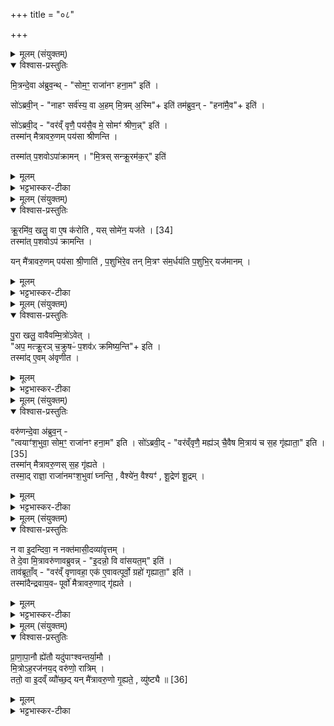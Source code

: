 +++
title = "०८"

+++

<details><summary>मूलम् (संयुक्तम्)</summary>

मि॒त्रन्दे॒वा अ॑ब्रुव॒न्त्सोम॒ꣳ॒ राजा॑नꣳ हना॒मेति॒ सो॑ऽब्रवी॒न्नाहꣳ सर्व॑स्य॒ वा अ॒हम्मि॒त्रम॒स्मीति॒ तम॑ब्रुव॒न्हना॑मै॒वेति॒ सो॑ऽब्रवी॒द्वर॑व्ँवृणै॒ पय॑सै॒व मे॒ सोमꣳ॑ श्रीण॒न्निति॒ तस्मा॑न्मैत्रावरु॒णम्पय॑सा श्रीणन्ति॒ तस्मा॑त्प॒शवोऽपा॑क्रामन्मि॒त्रस्सन्क्रू॒रम॑क॒रिति॑
</details>

<details open><summary>विश्वास-प्रस्तुतिः</summary>

मि॒त्रन्दे॒वा अ॑ब्रुव॒न्थ्  - "सोम॒ꣳ॒ राजा॑नꣳ हना॒म" इति॑ ।  

सो॑ऽब्रवी॒न् - "नाहꣳ सर्व॑स्य॒ वा अ॒हम् मि॒त्रम् अ॒स्मि"+ इति॑
तम॑ब्रुव॒न् - "हना॑मै॒व"+ इति॑ ।  

सो॑ऽब्रवी॒द् -  "वर॑व्ँ वृणै॒ पय॑सै॒व मे॒ सोमꣳ॑ श्रीण॒न्न्" इति॑ ।  
तस्मा॑न् मैत्रावरु॒णम् पय॑सा श्रीणन्ति ।  

तस्मा॑त् प॒शवोऽपा॑क्रामन् ।
"मि॒त्रस् सन्क्रू॒रम॑क॒र्" इति॑
</details>

<details><summary>मूलम्</summary>

मि॒त्रन्दे॒वा अ॑ब्रुव॒न्थ्  - "सोम॒ꣳ॒ राजा॑नꣳ हना॒म" इति॑ ।  

सो॑ऽब्रवी॒न् - "नाहꣳ सर्व॑स्य॒ वा अ॒हम् मि॒त्रम् अ॒स्मि"+ इति॑
तम॑ब्रुव॒न् - "हना॑मै॒व"+ इति॑ ।  

सो॑ऽब्रवी॒द् -  "वर॑व्ँ वृणै॒ पय॑सै॒व मे॒ सोमꣳ॑ श्रीण॒न्न्" इति॑ ।  
तस्मा॑न् मैत्रावरु॒णम् पय॑सा श्रीणन्ति ।  

तस्मा॑त् प॒शवोऽपा॑क्रामन् ।
"मि॒त्रस् सन्क्रू॒रम॑क॒र्" इति॑
</details>

<details><summary>भट्टभास्कर-टीका</summary>

1मित्रं देवा इत्यादि ॥ गतम्29 । नाहमिति । कुतोह सोमं हन्तुमुत्सहे कारणमाह - सर्वस्येति । अहं सर्वस्य मित्रं दुःखात्त्रायकोस्मि स कथं द्रोहं करिष्ये इति मित्रेणोक्ते पुनरपि देवा अब्रुवन् - हनामैवेति । यदि सर्वस्य मित्रमसि अस्माकमपि मित्रमसि ततश्च मित्रकार्यस्यावश्यकर्तव्यत्वात् हनामैव त्वया सह न विचारस्यावसर इति । सोब्रवीदित्यादि । श्रीणन् मिश्रयेयुः । श्रीञ् पाके । तस्मात्पशव इत्यादि । तस्मात्सोमवधसाहाय्यकमाचरतो मित्रात्पशवोपाक्रामन् अयं मित्रस्सन् क्रूरमुग्रं अकः अकार्षीत्, अतो बिभीमोस्मात्क्रूरस्वभावादिति ॥
</details>

<details><summary>मूलम् (संयुक्तम्)</summary>

क्रू॒रमि॑व॒ खलु॒ वा ए॒षः [34]  
क॒रो॒ति॒ यस्सोमे॑न॒ यज॑ते॒ तस्मा॑त्प॒शवोऽप॑ क्रामन्ति॒ यन्मै॑त्रावरु॒णम्पय॑सा श्री॒णाति॑ प॒शुभि॑रे॒व तन्मि॒त्रꣳ स॑म॒र्धय॑ति प॒शुभि॒र्यज॑मानम्
</details>

<details open><summary>विश्वास-प्रस्तुतिः</summary>

क्रू॒रमि॑व॒ खलु॒ वा ए॒ष क॑रोति , यस् सोमे॑न॒ यज॑ते । [34]  
तस्मा॑त् प॒शवोऽप॑ क्रामन्ति ।  

यन् मै॑त्रावरु॒णम् पय॑सा श्री॒णाति॑ , प॒शुभि॑रे॒व तन् मि॒त्रꣳ स॑म॒र्धय॑ति प॒शुभि॒र् यज॑मानम् ।
</details>

<details><summary>मूलम्</summary>

क्रू॒रमि॑व॒ खलु॒ वा ए॒ष क॑रोति , यस् सोमे॑न॒ यज॑ते । [34]  
तस्मा॑त् प॒शवोऽप॑ क्रामन्ति ।  

यन् मै॑त्रावरु॒णम् पय॑सा श्री॒णाति॑ , प॒शुभि॑रे॒व तन् मि॒त्रꣳ स॑म॒र्धय॑ति प॒शुभि॒र् यज॑मानम् ।
</details>

<details><summary>भट्टभास्कर-टीका</summary>

2क्रूरमिवेत्यादि ॥ सोमवधरूपत्वाद्यज्ञस्य क्रूरत्वम् । हिंसाप्रचुरत्वाद्वा । पयसा श्रयणात् पशूनां समृद्धिर्भवति । 'चादिलोपे विभाषा' इति प्रथमा तिड्विभक्तिर्न निहन्यते ॥
</details>

<details><summary>मूलम् (संयुक्तम्)</summary>

पु॒रा खलु॒ वावैवम्मि॒त्रो॑ऽवे॒दप॒ मत्क्रू॒रञ्च॒क्रुषᳶ॑ प॒शव॑ᳵ क्रमिष्य॒न्तीति॒ तस्मा॑दे॒वम॑वृणीत॒
</details>

<details open><summary>विश्वास-प्रस्तुतिः</summary>

पु॒रा खलु॒ वावैवम्मि॒त्रो॑ऽवेत् ।  
"अप॒ मत्क्रू॒रञ् च॒क्रुषᳶ॑ प॒शव॑ᳵ क्रमिष्य॒न्ति"+ इति ।  
तस्मा॑द् ए॒वम् अ॑वृणीत ।
</details>

<details><summary>मूलम्</summary>

पु॒रा खलु॒ वावैवम्मि॒त्रो॑ऽवेत् ।  
"अप॒ मत्क्रू॒रञ् च॒क्रुषᳶ॑ प॒शव॑ᳵ क्रमिष्य॒न्ति"+ इति ।  
तस्मा॑द् ए॒वम् अ॑वृणीत ।
</details>

<details><summary>भट्टभास्कर-टीका</summary>

3इदानीं पयसा श्रयणं वृतवतो मित्रस्याभिप्रायमाह - पुरा खल्वित्यादि ॥ पुरा पूर्वमेव वधात् वधारम्भे एव मित्रोवेत् वेत्ति जानाति स कथं मत् मत्ता क्रूरं चक्रुषः कृतवतः पशवोपक्रमिष्यन्तीति । तस्मादेवमवृणीत पयसा श्रपणं वृतवान् हननारम्भ एव पशूनां तृप्तये । करोतेर्लिटः क्वसुरादेशः, 'वसोस्संप्रसारणम्' ॥
</details>

<details><summary>मूलम् (संयुक्तम्)</summary>

वरु॑णन्दे॒वा अ॑ब्रुव॒न्त्वयाꣳ॑श॒भुवा॒ सोम॒ꣳ॒ राजा॑नꣳ हना॒मेति॒ सो॑ऽब्रवी॒द्वर॑व्ँवृणै॒ मह्य॑ञ्च [35]  
ए॒वैष मि॒त्राय॑ च स॒ह गृ॑ह्याता॒ इति॒ तस्मा॑न्मैत्रावरु॒णस्स॒ह गृ॑ह्यते॒ तस्मा॒द्राज्ञा॒ राजा॑नमꣳश॒भुवा॑ घ्नन्ति॒ वैश्ये॑न॒ वैश्यꣳ॑ शू॒द्रेण॑ शू॒द्रन्
</details>

<details open><summary>विश्वास-प्रस्तुतिः</summary>

वरु॑णन्दे॒वा अ॑ब्रुव॒न् -  
"त्वयाꣳ॑श॒भुवा॒ सोम॒ꣳ॒ राजा॑नꣳ हना॒म" इति ।
सो॑ऽब्रवी॒द् -
"वर॑व्ँवृणै॒ मह्य॑ञ् चै॒वैष मि॒त्राय॑ च स॒ह गृ॑ह्याता॒" इति ।[35]   
तस्मा॑न् मैत्रावरु॒णस् स॒ह गृ॑ह्यते ।  
तस्मा॒द् राज्ञा॒ राजा॑नमꣳश॒भुवा॑ घ्नन्ति॒ , वैश्ये॑न॒ वैश्यꣳ॑ , शू॒द्रेण॑ शू॒द्रम् ।  
</details>

<details><summary>मूलम्</summary>

वरु॑णन्दे॒वा अ॑ब्रुव॒न् -  
"त्वयाꣳ॑श॒भुवा॒ सोम॒ꣳ॒ राजा॑नꣳ हना॒म" इति ।
सो॑ऽब्रवी॒द् -
"वर॑व्ँवृणै॒ मह्य॑ञ् चै॒वैष मि॒त्राय॑ च स॒ह गृ॑ह्याता॒" इति ।[35]   
तस्मा॑न् मैत्रावरु॒णस् स॒ह गृ॑ह्यते ।  
तस्मा॒द् राज्ञा॒ राजा॑नमꣳश॒भुवा॑ घ्नन्ति॒ , वैश्ये॑न॒ वैश्यꣳ॑ , शू॒द्रेण॑ शू॒द्रम् ।  
</details>

<details><summary>भट्टभास्कर-टीका</summary>

4वरुणं देवा इत्यादि ॥ अंशस्य भविता प्राप्ता अंशभूः दायादः अंशं प्राप्नुवता त्वया सहायेनेत्यर्थः । प्राप्तिकर्मणो भवतेः क्विप् । सोब्रवीदित्यादि । गतम् । तस्माद्राज्ञेत्यादि । यस्मादेनमंशभुवा वरुणेन सोमं राजानं हतवन्तो देवाः तस्माद्राज्ञा अंशभुवा अंशग्राहिणा दायादेन राजानं घ्नन्ति यथा रामो रावणं विभीषणेन । वैश्येन वैश्यमिति । अंशभुवा घ्रन्तीत्येव । तथा शूद्रेण शूद्रमिति ॥
</details>

<details><summary>मूलम् (संयुक्तम्)</summary>

न वा इ॒दन्दिवा॒ न नक्त॑मासी॒दव्या॑वृत्त॒न्ते दे॒वा मि॒त्रावरु॑णावब्रुवन्नि॒दन्नो॒ वि वा॑सयत॒मिति॒ ताव॑ब्रूता॒व्ँवर॑व्ँवृणावहा॒ एक॑ ए॒वावत्पूर्वो॒ ग्रहो॑ गृह्याता॒ इति॒ तस्मा॑दैन्द्रवाय॒वᳶ पूर्वो॑ मैत्रावरु॒णाद्गृ॑ह्यते
</details>

<details open><summary>विश्वास-प्रस्तुतिः</summary>

न वा इ॒दन्दिवा॒ न नक्त॑मासी॒दव्या॑वृत्तम् ।  
ते दे॒वा मि॒त्रावरु॑णावब्रुवन्न् - "इ॒दन्नो॒ वि वा॑सयत॒म्" इति॑ ।  
ताव॑ब्रूताँ॒व् -
"वर॑व्ँ वृणावहा॒ एक॑ ए॒वावत्पूर्वो॒ ग्रहो॑ गृह्याता॒" इति॑ ।  
तस्मा॑दैन्द्रवाय॒वᳶ पूर्वो॑ मैत्रावरु॒णाद् गृ॑ह्यते ।  
</details>

<details><summary>मूलम्</summary>

न वा इ॒दन्दिवा॒ न नक्त॑मासी॒दव्या॑वृत्तम् ।  
ते दे॒वा मि॒त्रावरु॑णावब्रुवन्न् - "इ॒दन्नो॒ वि वा॑सयत॒म्" इति॑ ।  
ताव॑ब्रूताँ॒व् -
"वर॑व्ँ वृणावहा॒ एक॑ ए॒वावत्पूर्वो॒ ग्रहो॑ गृह्याता॒" इति॑ ।  
तस्मा॑दैन्द्रवाय॒वᳶ पूर्वो॑ मैत्रावरु॒णाद् गृ॑ह्यते ।  
</details>

<details><summary>भट्टभास्कर-टीका</summary>

5न वा इदमित्यादि ॥ यदिदं विश्वं पर्वूमव्यावृत्तमविभक्तकालमासीत् । कथं? न दिवाऽऽसीत्, न नक्तमासीत् । अथ देवा मित्रावरुणावब्रुवन् - अस्माकं विवासयतं विभातं कुरुतं अहश्च रात्रिं च जनयतमिति । तावित्यादि । आवत् आवाभ्यां पूर्व एक एव ग्रहो गृह्यातै गृह्यताम् ऐन्द्रवायव एव । व्यत्ययेन द्विर्वचनस्यादादेशः । 'सुपां सुलुक्' इति वा पञ्चम्या अलुक् । तस्मादित्यादि । गतम् ॥
</details>

<details><summary>मूलम् (संयुक्तम्)</summary>

प्राणापा॒नौ ह्ये॑तौ यदु॑पाꣳश्वन्तर्या॒मौ मि॒त्रोऽह॒रज॑नय॒द्वरु॑णो॒ रात्रि॒न्ततो॒ वा इ॒दव्ँव्यौ॑च्छ॒द्यन्मै॑त्रावरु॒णो गृ॒ह्यते॒ व्यु॑ष्ट्यै ॥ [36]  
</details>

<details open><summary>विश्वास-प्रस्तुतिः</summary>

प्रा॒णा॒पा॒नौ ह्ये॑तौ यदु॑पाꣳश्वन्तर्या॒मौ ।  
मि॒त्रोऽह॒रज॑नय॒द् वरु॑णो॒ रात्रिम् ।  
ततो॒ वा इ॒दव्ँ व्यौ॑च्छ॒द् यन् मै॑त्रावरु॒णो गृ॒ह्यते॒ , व्यु॑ष्ट्यै ॥ [36]  
</details>

<details><summary>मूलम्</summary>

प्रा॒णा॒पा॒नौ ह्ये॑तौ यदु॑पाꣳश्वन्तर्या॒मौ ।  
मि॒त्रोऽह॒रज॑नय॒द् वरु॑णो॒ रात्रिम् ।  
ततो॒ वा इ॒दव्ँ व्यौ॑च्छ॒द् यन् मै॑त्रावरु॒णो गृ॒ह्यते॒ , व्यु॑ष्ट्यै ॥ [36]  
</details>

<details><summary>भट्टभास्कर-टीका</summary>

6उपांश्वन्तर्यामावपि मैत्रावरुणात्पूर्वे गृह्येते, कथमैन्द्रवायव एव मैत्रापरुणात्पूर्वो गृह्यते इति तत्राह - प्राणापानाविति ॥ प्राणापानावेतौ मन्यामहे (नैतौ ग्रहौ) प्राणापानयोस्स्थितयोः ये धाराग्रहा गृह्यन्ते तेषामेक एवास्मात्पूर्वः ऐन्द्रवायव इति । ततो लब्धवरो मित्रोहरजनयत्, वरुणो रात्रिमजनयत् । तत इदं सवं व्यौच्छत् विभातमभवत् विभक्ताहोरात्रमासीत् । तस्मान्मैत्रावरुणस्य यथोक्तप्रकारं ग्रहणं व्युष्ट्यै भवति । उच्छी विवासे, व्रश्चादिना षत्वम् । 'तादौ च' इति गतेः प्रकृतिस्वरत्वम्, 'उदात्तस्वरितयोर्यणः' इत्युकारस्स्वर्यते ॥

इति षष्ठे चतुर्थे अष्टमोनुवाकः ॥  
</details>

